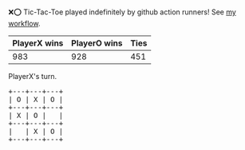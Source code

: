 :x::o: Tic-Tac-Toe played indefinitely by github action runners! See [my workflow](.github/workflows/play.yaml).

|PlayerX wins|PlayerO wins|Ties|
|-|-|-|
|983|928|451|

PlayerX's turn.

<pre>
+---+---+---+
| O | X | O |
+---+---+---+
| X | O |   |
+---+---+---+
|   | X | O |
+---+---+---+
</pre>